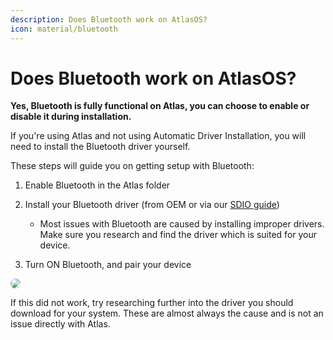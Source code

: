 ```yaml
---
description: Does Bluetooth work on AtlasOS?
icon: material/bluetooth
---
```


# Does Bluetooth work on AtlasOS?

**Yes, Bluetooth is fully functional on Atlas, you can choose to enable or disable it during installation.**

If you're using Atlas and not using Automatic Driver Installation, you will need to install the Bluetooth driver yourself.

These steps will guide you on getting setup with Bluetooth:

1. Enable Bluetooth in the Atlas folder

2. Install your Bluetooth driver (from OEM or via our [SDIO guide](/getting-started/post-installation/drivers/#snappy-driver-installer-origin))
    - Most issues with Bluetooth are caused by installing improper drivers. Make sure you research and find the driver which is suited for your device.

3. Turn ON Bluetooth, and pair your device

<img src="/assets/images/bluetooth-script-folder.png" style="border-radius:8px" />

If this did not work, try researching further into the driver you should download for your system. These are almost always the cause and is not an issue directly with Atlas.
